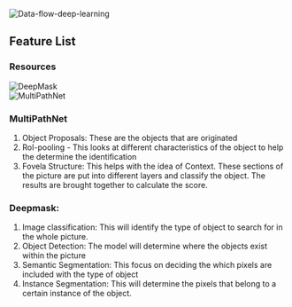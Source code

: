 ![Data-flow-deep-learning](https://user-images.githubusercontent.com/28307295/97768872-4bbdbb80-1af4-11eb-89d1-7cac92275a2e.png)

## Feature List
### Resources
![DeepMask](https://towardsdatascience.com/review-deepmask-instance-segmentation-30327a072339) <br>
![MultiPathNet](https://arxiv.org/abs/1604.02135)

### MultiPathNet
1. Object Proposals: These are the objects that are originated
2. RoI-pooling - This looks at different characteristics of the object to help the determine the identification
3. Fovela Structure: This helps with the idea of Context. These sections of the picture are put into different layers and classify the object. The results are brought together to calculate the score. 

### Deepmask:
1. Image classification: This will identify the type of object to search for in the whole picture.
2. Object Detection: The model will determine where the objects exist within the  picture
3. Semantic Segmentation: This focus on deciding the which pixels are included with the type of object
4. Instance Segmentation: This will determine the pixels that belong to a certain instance of the object.
